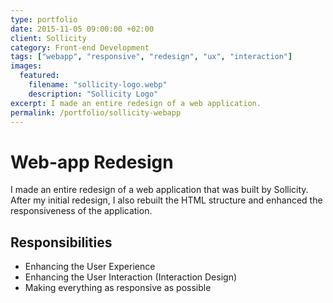 ```yaml
---
type: portfolio
date: 2015-11-05 09:00:00 +02:00
client: Sollicity
category: Front-end Development
tags: ["webapp", "responsive", "redesign", "ux", "interaction"]
images:
  featured:
    filename: "sollicity-logo.webp"
    description: "Sollicity Logo"
excerpt: I made an entire redesign of a web application.
permalink: /portfolio/sollicity-webapp
---
```


# Web-app Redesign

I made an entire redesign of a web application that was built by Sollicity. After my initial redesign, I also rebuilt the HTML structure and enhanced the responsiveness of the application.

## Responsibilities

- Enhancing the User Experience
- Enhancing the User Interaction (Interaction Design)
- Making everything as responsive as possible
